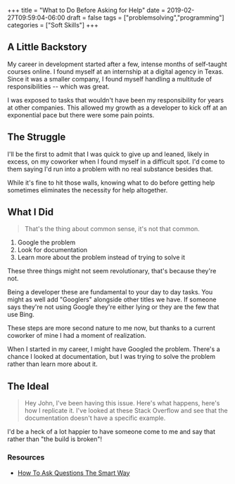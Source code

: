 +++
title = "What to Do Before Asking for Help"
date = 2019-02-27T09:59:04-06:00
draft = false
tags = ["problemsolving","programming"]
categories = ["Soft Skills"]
+++

## A Little Backstory

My career in development started after a few, intense months of self-taught courses online. I found myself at an internship at a digital agency in Texas. Since it was a smaller company, I found myself handling a multitude of responsibilities -- which was great.

I was exposed to tasks that wouldn't have been my responsibility for years at other companies. This allowed my growth as a developer to kick off at an exponential pace but there were some pain points.

## The Struggle

I'll be the first to admit that I was quick to give up and leaned, likely in excess, on my coworker when I found myself in a difficult spot. I'd come to them saying I'd run into a problem with no real substance besides that.

While it's fine to hit those walls, knowing what to do before getting help sometimes eliminates the necessity for help altogether.

## What I Did

> That's the thing about common sense, it's not that common.

1. Google the problem
2. Look for documentation
3. Learn more about the problem instead of trying to solve it

These three things might not seem revolutionary, that's because they're not.

Being a developer these are fundamental to your day to day tasks. You might as well add "Googlers" alongside other titles we have. If someone says they're not using Google they're either lying or they are the few that use Bing.

These steps are more second nature to me now, but thanks to a current coworker of mine I had a moment of realization.

When I started in my career, I might have Googled the problem. There's a chance I looked at documentation, but I was trying to solve the problem rather than learn more about it.

## The Ideal

> Hey John, I've been having this issue. Here's what happens, here's how I replicate it. I've looked at these Stack Overflow and see that the documentation doesn't have a specific example.

I'd be a heck of a lot happier to have someone come to me and say that rather than "the build is broken"!

### Resources

- [How To Ask Questions The Smart Way](http://www.catb.org/esr/faqs/smart-questions.html)

